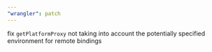 ```yaml
---
"wrangler": patch
---
```


fix `getPlatformProxy` not taking into account the potentially specified environment for remote bindings
